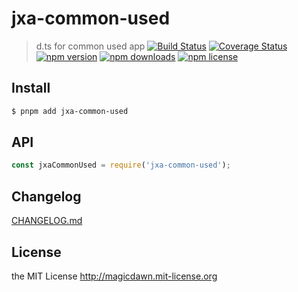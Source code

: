 # jxa-common-used

> d.ts for common used app
> [![Build Status](https://img.shields.io/github/actions/workflow/status/magicdawn/jxa-common-used/ci.yml?style=flat-square&branch=main)](https://github.com/magicdawn/jxa-common-used/actions/workflows/ci.yml)
> [![Coverage Status](https://img.shields.io/codecov/c/github/magicdawn/jxa-common-used.svg?style=flat-square)](https://codecov.io/gh/magicdawn/jxa-common-used)
> [![npm version](https://img.shields.io/npm/v/jxa-common-used.svg?style=flat-square)](https://www.npmjs.com/package/jxa-common-used)
> [![npm downloads](https://img.shields.io/npm/dm/jxa-common-used.svg?style=flat-square)](https://www.npmjs.com/package/jxa-common-used)
> [![npm license](https://img.shields.io/npm/l/jxa-common-used.svg?style=flat-square)](http://magicdawn.mit-license.org)

## Install

```sh
$ pnpm add jxa-common-used
```

## API

```js
const jxaCommonUsed = require('jxa-common-used');
```

## Changelog

[CHANGELOG.md](CHANGELOG.md)

## License

the MIT License http://magicdawn.mit-license.org
